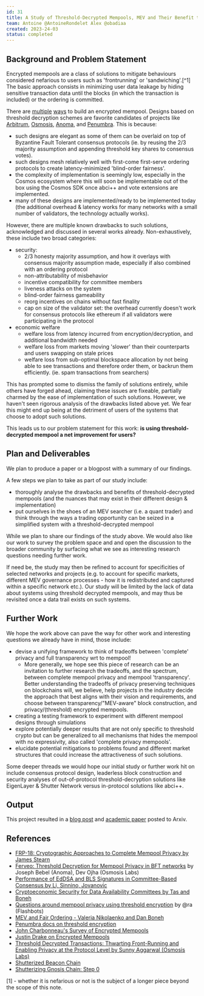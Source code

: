 ```yaml
---
id: 31
title: A Study of Threshold-Decrypted Mempools, MEV and Their Benefit to Users
team: Antoine @AntoineRondelet Alex @obadiaa 
created: 2023-24-03
status: completed
---
```


## Background and Problem Statement

Encrypted mempools are a class of solutions to mitigate behaviours considered nefarious to users such as 'frontrunning' or 'sandwiching'.[^1] The basic approach consists in minimizing user data leakage by hiding sensitive transaction data until the blocks (in which the transaction is included) or the ordering is committed. 

There are [multiple](https://joncharbonneau.substack.com/p/encrypted-mempools) [ways](https://github.com/JBStearn/FRP-18/blob/main/Cryptographic_Approaches_to_Complete_Mempool_Privacy.pdf) to build an encrypted mempool. Designs based on threshold decryption schemes are favorite candidates of projects like [Arbitrum](https://blog.chain.link/arbitrum-and-chainlink-fair-sequencing-services/), [Osmosis](), [Anoma](https://github.com/anoma/ferveo), and [Penumbra](https://protocol.penumbra.zone/main/crypto/flow-encryption/threshold-encryption.html). This is because:
* such designs are elegant as some of them can be overlaid on top of Byzantine Fault Tolerant consensus protocols (ie. by reusing the 2/3 majority assumption and appending threshold key shares to consensus votes).
* such designs mesh relatively well with first-come first-serve ordering protocols to create latency-minimized 'blind-order fairness'.
* the complexity of implementation is seemingly low, especially in the Cosmos ecosystem where this will soon be implementable out of the box using the Cosmos SDK once abci++ and vote extensions are implemented.
* many of these designs are implemented/ready to be implemented today (the additional overhead & latency works for many networks with a small number of validators, the technology actually works).

However, there are multiple known drawbacks to such solutions, acknowledged and discussed in several works already. Non-exhaustively, these include two broad categories:
* security:
    * 2/3 honesty majority assumption, and how it overlays with consensus majority assumption made, especially if also combined with an ordering protocol
    * non-attributability of misbehavior
    * incentive compatibility for committee members
    * liveness attacks on the system 
    * blind-order fairness gameability
    * reorg incentives on chains without fast finality
    * cap on size of the validator set: the overhead currently doesn't work for consensus protocols like ethereum if all validators were participating in the protocol
* economic welfare
    * welfare loss from latency incurred from encryption/decryption, and additional bandwidth needed
    * welfare loss from markets moving 'slower' than their counterparts and users swapping on stale prices
    * welfare loss from sub-optimal blockspace allocation by not being able to see transactions and therefore order them, or backrun them efficiently. (ie. spam transactions from searchers)


This has prompted some to dismiss the family of solutions entirely, while others have forged ahead, claiming these issues are fixeable, partially charmed by the ease of implementation of such solutions. However, we haven't seen rigorous analysis of the drawbacks listed above yet. We fear this might end up being at the detriment of users of the systems that choose to adopt such solutions.

This leads us to our problem statement for this work: **is using threshold-decrypted mempool a net improvement for users?** 

## Plan and Deliverables

We plan to produce a paper or a blogpost with a summary of our findings.

A few steps we plan to take as part of our study include:
* thoroughly analyse the drawbacks and benefits of threshold-decrypted mempools (and the nuances that may exist in their different design & implementation)
* put ourselves in the shoes of an MEV searcher (i.e. a quant trader) and think through the ways a trading opportunity can be seized in a simplified system with a threshold-decrypted mempool

While we plan to share our findings of the study above. We would also like our work to survey the problem space and and open the discussion to the broader community by surfacing what we see as interesting research questions needing further work.

If need be, the study may then be refined to account for specificities of selected networks and projects (e.g. to account for specific markets, different MEV governance processes - how it is redistributed and captured within a specific network etc.). Our study will be limited by the lack of data about systems using threshold decrypted mempools, and may thus be revisited once a data trail exists on such systems.

## Further Work

We hope the work above can pave the way for other work and interesting questions we already have in mind, those include:
- devise a unifying framework to think of tradeoffs between 'complete' privacy and full transparency wrt to mempool!
    - More generally, we hope see this piece of research can be an invitation to further research the tradeoffs, and the spectrum, between complete mempool privacy and mempool 'transparency'. Better understanding the tradeoffs of privacy preserving techniques on blockchains will, we believe, help projects in the industry decide the approach that best aligns with their vision and requirements, and choose between transparency/"MEV-aware" block construction, and privacy/(threshold) encrypted mempools.
- creating a testing framework to experiment with different mempool designs through simulations
- explore potentially deeper results that are not only specific to threshold crypto but can be generalized to all mechanisms that hides the mempool with no expressivity, also called 'complete privacy mempools'.
- elucidate potential mitigations to problems found and different market structures that could increase the attractiveness of such solutions.


Some deeper threads we would hope our initial study or further work hit on include consensus protocol design, leaderless block construction and security analyses of out-of-protocol threshold-decryption solutions like EigenLayer & Shutter Network versus in-protocol solutions like abci++.


## Output 
This project resulted in a [blog post](https://collective.flashbots.net/t/frp-31-threshold-encrypted-mempools-limitations-and-considerations/2036) and [academic paper](https://arxiv.org/abs/2307.10878) posted to Arxiv. 

## References

- [FRP-18: Cryptographic Approaches to Complete Mempool Privacy by James Stearn](https://github.com/JBStearn/FRP-18/blob/main/Cryptographic_Approaches_to_Complete_Mempool_Privacy.pdf) 
- [Ferveo: Threshold Decryption for Mempool Privacy in BFT networks](https://eprint.iacr.org/2022/898) by Joseph Bebel (Anoma), Dev Ojha (Osmosis Labs)
- [Performance of EdDSA and BLS Signatures in Committee-Based Consensus by Li, Sinnino, Jovanovic](https://arxiv.org/abs/2302.00418)
- [Cryptoeconomic Security for
Data Availability Committees by Tas and Boneh](https://arxiv.org/pdf/2208.02999.pdf)
- [Questions around mempool privacy using threshold encryption](https://collective.flashbots.net/t/questions-around-mempool-privacy-using-threshold-encryption/520?u=alex) by @ra (Flashbots)
- [MEV and Fair Ordering - Valeria Nikolaenko and Dan Boneh](https://youtu.be/T1bD7_OTD1o)
- [Penumbra docs on threshold encryption](https://protocol.penumbra.zone/main/crypto/flow-encryption/threshold-encryption.html)
- [John Charbonneau's Survey of Encrypted Mempools](https://joncharbonneau.substack.com/p/encrypted-mempools)
- [Justin Drake on Encrypted Mempools](https://youtu.be/XRM0CpGY3sw)
- [Threshold Decrypted Transactions: Thwarting Front-Running and Enabling Privacy at the Protocol Level by Sunny Aggarwal (Osmosis Labs)](https://youtu.be/6WrFlsDSUYg) 
- [Shutterized Beacon Chain](https://ethresear.ch/t/shutterized-beacon-chain/12249)
- [Shutterizing Gnosis Chain: Step 0](https://www.notion.so/Shutterizing-Gnosis-Chain-Step-0-f2b900eea7d744e097a62abd8bacf6e8)


[1] - whether it is nefarious or not is the subject of a longer piece beyond the scope of this note.
